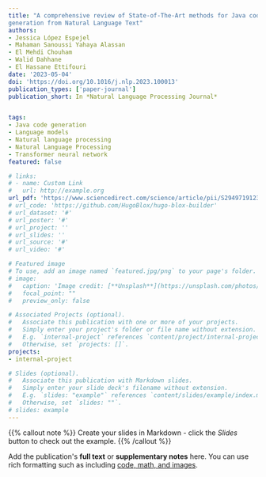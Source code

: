 ```yaml
---
title: "A comprehensive review of State-of-The-Art methods for Java code
generation from Natural Language Text"
authors:
- Jessica López Espejel
- Mahaman Sanoussi Yahaya Alassan
- El Mehdi Chouham
- Walid Dahhane
- El Hassane Ettifouri
date: '2023-05-04'
doi: 'https://doi.org/10.1016/j.nlp.2023.100013'
publication_types: ['paper-journal']
publication_short: In *Natural Language Processing Journal*


tags:
- Java code generation
- Language models
- Natural language processing
- Natural Language Processing
- Transformer neural network
featured: false

# links:
# - name: Custom Link
#   url: http://example.org
url_pdf: 'https://www.sciencedirect.com/science/article/pii/S2949719123000109'
# url_code: 'https://github.com/HugoBlox/hugo-blox-builder'
# url_dataset: '#'
# url_poster: '#'
# url_project: ''
# url_slides: ''
# url_source: '#'
# url_video: '#'

# Featured image
# To use, add an image named `featured.jpg/png` to your page's folder. 
# image:
#   caption: 'Image credit: [**Unsplash**](https://unsplash.com/photos/s9CC2SKySJM)'
#   focal_point: ""
#   preview_only: false

# Associated Projects (optional).
#   Associate this publication with one or more of your projects.
#   Simply enter your project's folder or file name without extension.
#   E.g. `internal-project` references `content/project/internal-project/index.md`.
#   Otherwise, set `projects: []`.
projects:
- internal-project

# Slides (optional).
#   Associate this publication with Markdown slides.
#   Simply enter your slide deck's filename without extension.
#   E.g. `slides: "example"` references `content/slides/example/index.md`.
#   Otherwise, set `slides: ""`.
# slides: example
---
```


{{% callout note %}}
Create your slides in Markdown - click the *Slides* button to check out the example.
{{% /callout %}}

Add the publication's **full text** or **supplementary notes** here. You can use rich formatting such as including [code, math, and images](https://docs.hugoblox.com/content/writing-markdown-latex/).
